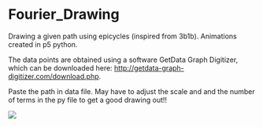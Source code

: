 # Fourier_Drawing
Drawing a given path using epicycles (inspired from 3b1b). Animations created in p5 python.

The data points are obtained using a software GetData Graph Digitizer, which can be downloaded here:
http://getdata-graph-digitizer.com/download.php.

Paste the path in data file. May have to adjust the scale and and the number of terms in the py file to get a good drawing out!!  
  
  ![](bat.gif)
